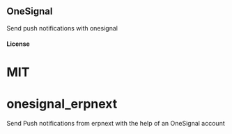 ## OneSignal

Send push notifications with onesignal

#### License

MIT
=======
# onesignal_erpnext
Send Push notifications from erpnext with the help of an OneSignal account
